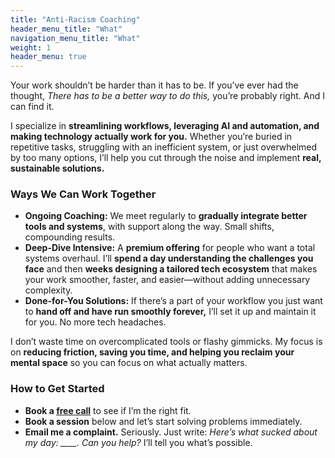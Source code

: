 ```yaml
---
title: "Anti-Racism Coaching"
header_menu_title: "What"
navigation_menu_title: "What"
weight: 1
header_menu: true
---
```


Your work shouldn’t be harder than it has to be. If you’ve ever had the thought, *There has to be a better way to do this,* you’re probably right. And I can find it.

I specialize in **streamlining workflows, leveraging AI and automation, and making technology actually work for you.** Whether you’re buried in repetitive tasks, struggling with an inefficient system, or just overwhelmed by too many options, I’ll help you cut through the noise and implement **real, sustainable solutions.**

### **Ways We Can Work Together**

- **Ongoing Coaching:** We meet regularly to **gradually integrate better tools and systems**, with support along the way. Small shifts, compounding results.  
- **Deep-Dive Intensive:** A **premium offering** for people who want a total systems overhaul. I’ll **spend a day understanding the challenges you face** and then **weeks designing a tailored tech ecosystem** that makes your work smoother, faster, and easier—without adding unnecessary complexity.  
- **Done-for-You Solutions:** If there’s a part of your workflow you just want to **hand off and have run smoothly forever,** I’ll set it up and maintain it for you. No more tech headaches.

I don’t waste time on overcomplicated tools or flashy gimmicks. My focus is on **reducing friction, saving you time, and helping you reclaim your mental space** so you can focus on what actually matters.

### **How to Get Started**

- **Book a [free call](https://tidycal.com/livekiersted/check-in)** to see if I’m the right fit.  
- **Book a session** below and let’s start solving problems immediately.  
- **Email me a complaint.** Seriously. Just write: *Here’s what sucked about my day: ____. Can you help?* I’ll tell you what’s possible.